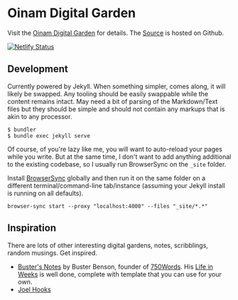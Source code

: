 # Oinam Digital Garden

Visit the [Oinam Digital Garden](https://oinam.fyi/) for details. The [Source](https://github.com/oinam/oinam.fyi) is hosted on Github.

[![Netlify Status](https://api.netlify.com/api/v1/badges/21c27b58-d94c-419d-ad04-bcaea2f5465d/deploy-status)](https://app.netlify.com/sites/oinam-fyi/deploys)

## Development

Currently powered by Jekyll. When something simpler, comes along, it will likely be swapped. Any tooling should be easily swappable while the content remains intact. May need a bit of parsing of the Markdown/Text files but they should be simple and should not contain any markups that is akin to any processor.

```
$ bundler
$ bundle exec jekyll serve
```

Of course, of you're lazy like me, you will want to auto-reload your pages while you write. But at the same time, I don't want to add anything additional to the existing codebase, so I usually run BrowserSync on the `_site` folder.

Install [BrowserSync](https://www.browsersync.io) globally and then run it on the same folder on a different terminal/command-line tab/instance (assuming your Jekyll install is running on all defaults).

`browser-sync start --proxy "localhost:4000" --files "_site/*.*"`

## Inspiration

There are lots of other interesting digital gardens, notes, scribblings, random musings. Get inspired.

- [Buster's Notes](https://notes.busterbenson.com) by Buster Benson, founder of [750Words](https://750words.com). His [Life in Weeks](https://notes.busterbenson.com/life-in-weeks) is well done, complete with template that you can use for your own.
- [Joel Hooks](https://joelhooks.com)
